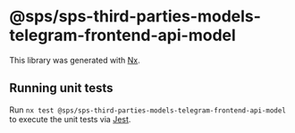 # @sps/sps-third-parties-models-telegram-frontend-api-model

This library was generated with [Nx](https://nx.dev).

## Running unit tests

Run `nx test @sps/sps-third-parties-models-telegram-frontend-api-model` to execute the unit tests via [Jest](https://jestjs.io).
